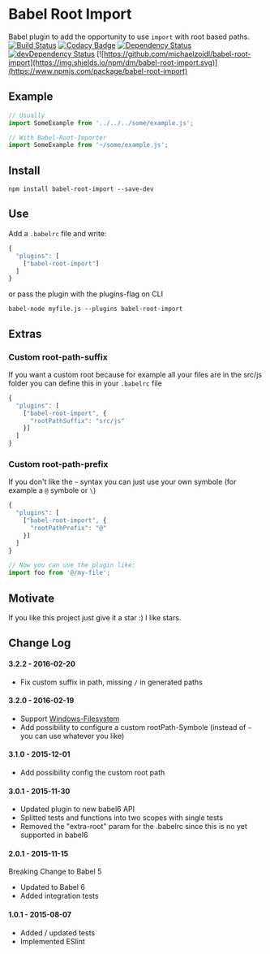 # Babel Root Import
Babel plugin to add the opportunity to use `import` with root based paths.<br>
[![Build Status](https://travis-ci.org/michaelzoidl/babel-root-import.svg?branch=master)](https://travis-ci.org/michaelzoidl/babel-root-import)
[![Codacy Badge](https://img.shields.io/codacy/98f77bcc84964e67a2754e563b962d27.svg)](https://www.codacy.com/app/me_1438/both-io)
[![Dependency Status](https://david-dm.org/michaelzoidl/babel-root-import.svg)](https://david-dm.org/michaelzoidl/babel-root-import)
[![devDependency Status](https://david-dm.org/michaelzoidl/babel-root-import/dev-status.svg)](https://david-dm.org/michaelzoidl/babel-root-import#info=devDependencies)
[![https://github.com/michaelzoidl/babel-root-import](https://img.shields.io/npm/dm/babel-root-import.svg)](https://www.npmjs.com/package/babel-root-import)

## Example
```javascript
// Usually
import SomeExample from '../../../some/example.js';

// With Babel-Root-Importer
import SomeExample from '~/some/example.js';
```

## Install
```
npm install babel-root-import --save-dev
```

## Use
Add a `.babelrc` file and write:
```javascript
{
  "plugins": [
    ["babel-root-import"]
  ]
}

```
or pass the plugin with the plugins-flag on CLI
```
babel-node myfile.js --plugins babel-root-import
```

## Extras
### Custom root-path-suffix
If you want a custom root because for example all your files are in the src/js folder you can define this in your `.babelrc` file
```javascript
{
  "plugins": [
    ["babel-root-import", {
      "rootPathSuffix": "src/js"
    }]
  ]
}
```

### Custom root-path-prefix
If you don't like the `~` syntax you can just use your own symbole (for example a `@` symbole or `\`)
```javascript
{
  "plugins": [
    ["babel-root-import", {
      "rootPathPrefix": "@"
    }]
  ]
}

// Now you can use the plugin like:
import foo from '@/my-file';
```

## Motivate
If you like this project just give it a star :) I like stars.

## Change Log
#### 3.2.2 - 2016-02-20
- Fix custom suffix in path, missing `/` in generated paths

#### 3.2.0 - 2016-02-19
- Support [Windows-Filesystem](http://superuser.com/questions/176388/why-does-windows-use-backslashes-for-paths-and-unix-forward-slashes/176395#176395)
- Add possibility to configure a custom rootPath-Symbole (instead of `~` you can use whatever you like)

#### 3.1.0 - 2015-12-01
- Add possibility config the custom root path

#### 3.0.1 - 2015-11-30
- Updated plugin to new babel6 API
- Splitted tests and functions into two scopes with single tests
- Removed the "extra-root" param for the .babelrc since this is no yet supported in babel6

#### 2.0.1 - 2015-11-15
Breaking Change to Babel 5
- Updated to Babel 6
- Added integration tests

#### 1.0.1 - 2015-08-07
- Added / updated tests
- Implemented ESlint
